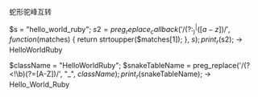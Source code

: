 蛇形驼峰互转

$s = "hello_world_ruby";
$s2 = preg_replace_callback('/(?:^|_)([a-z])/', function($matches) {
    return strtoupper($matches[1]);
}, $s);
print_r($s2);
->  HelloWorldRuby

$className = "HelloWorldRuby";
$snakeTableName = preg_replace('/(?<!\b)(?=[A-Z])/', "_", $className);
print_r($snakeTableName);
-> Hello_World_Ruby
